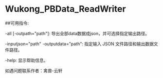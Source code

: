 # Wukong_PBData_ReadWriter

##可用指令:

-all [-outpath="path"]: 导出全部data数据成json，并可选择指定输出路径。

-inputjson="path" -outputdata="path": 指定输入 JSON 文件路径和输出数据文件路径。

-help: 显示帮助信息。

如遇问题联系作者：禽兽-云轩
